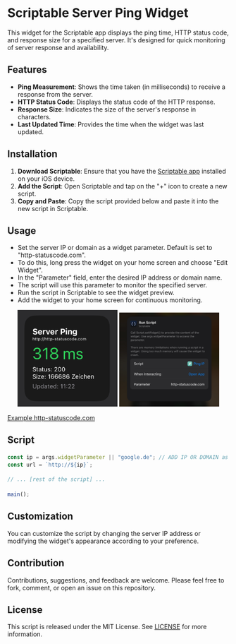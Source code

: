 # Scriptable Server Ping Widget

This widget for the Scriptable app displays the ping time, HTTP status code, and response size for a specified server. It's designed for quick monitoring of server response and availability.

## Features

- **Ping Measurement**: Shows the time taken (in milliseconds) to receive a response from the server.
- **HTTP Status Code**: Displays the status code of the HTTP response.
- **Response Size**: Indicates the size of the server's response in characters.
- **Last Updated Time**: Provides the time when the widget was last updated.

## Installation

1. **Download Scriptable**: Ensure that you have the [Scriptable app](https://apps.apple.com/app/scriptable/id1405459188) installed on your iOS device.
2. **Add the Script**: Open Scriptable and tap on the "+" icon to create a new script.
3. **Copy and Paste**: Copy the script provided below and paste it into the new script in Scriptable.

## Usage

- Set the server IP or domain as a widget parameter. Default is set to "http-statuscode.com".
- To do this, long press the widget on your home screen and choose "Edit Widget".
- In the "Parameter" field, enter the desired IP address or domain name.
- The script will use this parameter to monitor the specified server.
- Run the script in Scriptable to see the widget preview.
- Add the widget to your home screen for continuous monitoring.


<p align="center">
  <img src="img/img.jpeg" width="45%" />
  <img src="img/img2.jpg" width="45%" /> 
</p>

[Example http-statuscode.com](https://http-statuscode.com)


## Script

```javascript
const ip = args.widgetParameter || "google.de"; // ADD IP OR DOMAIN as Widget Parameter
const url = `http://${ip}`;

// ... [rest of the script] ...

main();
```

## Customization

You can customize the script by changing the server IP address or modifying the widget's appearance according to your preference.

## Contribution

Contributions, suggestions, and feedback are welcome. Please feel free to fork, comment, or open an issue on this repository.

## License

This script is released under the MIT License. See [LICENSE](LICENSE) for more information.
